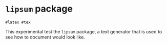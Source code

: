 # `lipsum` package

    #latex #tex

This experimental test the `lipsum` package, a text generator that is used to see how to document would look like.
